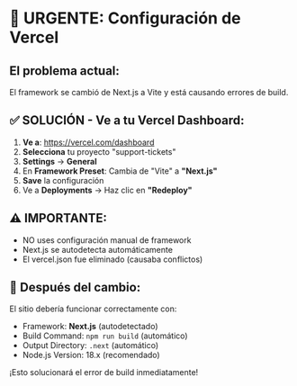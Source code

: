 # 🚨 URGENTE: Configuración de Vercel

## El problema actual:
El framework se cambió de Next.js a Vite y está causando errores de build.

## ✅ SOLUCIÓN - Ve a tu Vercel Dashboard:

1. **Ve a**: https://vercel.com/dashboard
2. **Selecciona** tu proyecto "support-tickets" 
3. **Settings** → **General**
4. En **Framework Preset**: Cambia de "Vite" a **"Next.js"**
5. **Save** la configuración
6. Ve a **Deployments** → Haz clic en **"Redeploy"**

## ⚠️ IMPORTANTE:
- NO uses configuración manual de framework
- Next.js se autodetecta automáticamente 
- El vercel.json fue eliminado (causaba conflictos)

## 🎯 Después del cambio:
El sitio debería funcionar correctamente con:
- Framework: **Next.js** (autodetectado)
- Build Command: `npm run build` (automático)
- Output Directory: `.next` (automático)
- Node.js Version: 18.x (recomendado)

¡Esto solucionará el error de build inmediatamente!